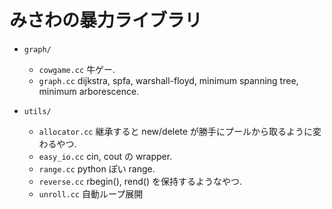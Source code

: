 # みさわの暴力ライブラリ

- `graph/`
  - `cowgame.cc`
    牛ゲー.
  - `graph.cc`
    dijkstra, spfa, warshall-floyd, minimum spanning tree, minimum arborescence.

- `utils/`
  - `allocator.cc`
    継承すると new/delete が勝手にプールから取るように変わるやつ.
  - `easy_io.cc`
    cin, cout の wrapper.
  - `range.cc`
    python ぽい range.
  - `reverse.cc`
    rbegin(), rend() を保持するようなやつ.
  - `unroll.cc`
    自動ループ展開




